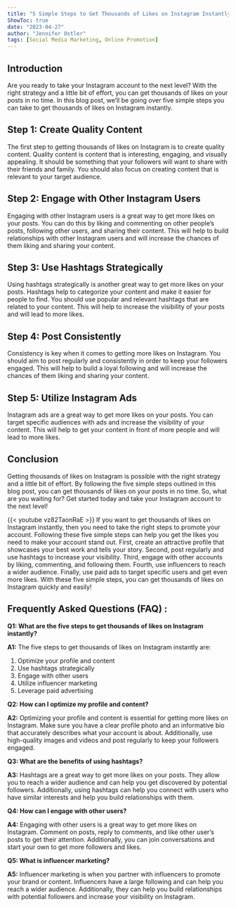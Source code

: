 ```yaml
---
title: "5 Simple Steps to Get Thousands of Likes on Instagram Instantly!"
ShowToc: true 
date: "2023-04-27"
author: "Jennifer Ostler" 
tags: [Social Media Marketing, Online Promotion]
---
```

## Introduction

Are you ready to take your Instagram account to the next level? With the right strategy and a little bit of effort, you can get thousands of likes on your posts in no time. In this blog post, we’ll be going over five simple steps you can take to get thousands of likes on Instagram instantly.

## Step 1: Create Quality Content

The first step to getting thousands of likes on Instagram is to create quality content. Quality content is content that is interesting, engaging, and visually appealing. It should be something that your followers will want to share with their friends and family. You should also focus on creating content that is relevant to your target audience.

## Step 2: Engage with Other Instagram Users

Engaging with other Instagram users is a great way to get more likes on your posts. You can do this by liking and commenting on other people’s posts, following other users, and sharing their content. This will help to build relationships with other Instagram users and will increase the chances of them liking and sharing your content.

## Step 3: Use Hashtags Strategically

Using hashtags strategically is another great way to get more likes on your posts. Hashtags help to categorize your content and make it easier for people to find. You should use popular and relevant hashtags that are related to your content. This will help to increase the visibility of your posts and will lead to more likes.

## Step 4: Post Consistently

Consistency is key when it comes to getting more likes on Instagram. You should aim to post regularly and consistently in order to keep your followers engaged. This will help to build a loyal following and will increase the chances of them liking and sharing your content.

## Step 5: Utilize Instagram Ads

Instagram ads are a great way to get more likes on your posts. You can target specific audiences with ads and increase the visibility of your content. This will help to get your content in front of more people and will lead to more likes.

## Conclusion

Getting thousands of likes on Instagram is possible with the right strategy and a little bit of effort. By following the five simple steps outlined in this blog post, you can get thousands of likes on your posts in no time. So, what are you waiting for? Get started today and take your Instagram account to the next level!

{{< youtube vz82TaonRaE >}} 
If you want to get thousands of likes on Instagram instantly, then you need to take the right steps to promote your account. Following these five simple steps can help you get the likes you need to make your account stand out. First, create an attractive profile that showcases your best work and tells your story. Second, post regularly and use hashtags to increase your visibility. Third, engage with other accounts by liking, commenting, and following them. Fourth, use influencers to reach a wider audience. Finally, use paid ads to target specific users and get even more likes. With these five simple steps, you can get thousands of likes on Instagram quickly and easily!

## Frequently Asked Questions (FAQ) :
**Q1: What are the five steps to get thousands of likes on Instagram instantly?**

**A1:** The five steps to get thousands of likes on Instagram instantly are:

1. Optimize your profile and content
2. Use hashtags strategically
3. Engage with other users
4. Utilize influencer marketing
5. Leverage paid advertising

**Q2: How can I optimize my profile and content?**

**A2:** Optimizing your profile and content is essential for getting more likes on Instagram. Make sure you have a clear profile photo and an informative bio that accurately describes what your account is about. Additionally, use high-quality images and videos and post regularly to keep your followers engaged.

**Q3: What are the benefits of using hashtags?**

**A3:** Hashtags are a great way to get more likes on your posts. They allow you to reach a wider audience and can help you get discovered by potential followers. Additionally, using hashtags can help you connect with users who have similar interests and help you build relationships with them.

**Q4: How can I engage with other users?**

**A4:** Engaging with other users is a great way to get more likes on Instagram. Comment on posts, reply to comments, and like other user’s posts to get their attention. Additionally, you can join conversations and start your own to get more followers and likes.

**Q5: What is influencer marketing?**

**A5:** Influencer marketing is when you partner with influencers to promote your brand or content. Influencers have a large following and can help you reach a wider audience. Additionally, they can help you build relationships with potential followers and increase your visibility on Instagram.




